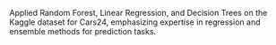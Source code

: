 Applied Random Forest, Linear Regression, and Decision Trees on the Kaggle dataset for Cars24, emphasizing expertise in regression and ensemble methods for prediction tasks.
